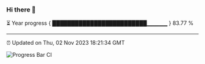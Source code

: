 ### Hi there 👋

⏳ Year progress { █████████████████████████▁▁▁▁▁ } 83.77 %

---

⏰ Updated on Thu, 02 Nov 2023 18:21:34 GMT

![Progress Bar CI](https://github.com/ZhaoGui/ZhaoGui/workflows/Progress%20Bar%20CI/badge.svg)
